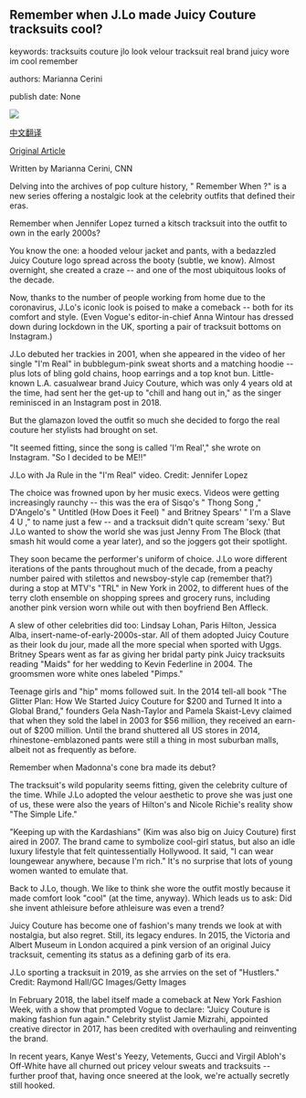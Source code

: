 ## Remember when J.Lo made Juicy Couture tracksuits cool?

keywords: tracksuits couture jlo look velour tracksuit real brand juicy wore im cool remember

authors: Marianna Cerini

publish date: None

![](https://cdn.cnn.com/cnnnext/dam/assets/190904211349-01-jennifer-lopez-pink-tracksuit-super-tease.jpg)

[中文翻译](Remember%20when%20J.Lo%20made%20Juicy%20Couture%20tracksuits%20cool%3F_zh.md)

[Original Article](https://edition.cnn.com/style/article/jennifer-lopez-pink-tracksuit-juicy-remember-when/index.html)

Written by Marianna Cerini, CNN

Delving into the archives of pop culture history, " Remember When ?" is a new series offering a nostalgic look at the celebrity outfits that defined their eras.

Remember when Jennifer Lopez turned a kitsch tracksuit into the outfit to own in the early 2000s?

You know the one: a hooded velour jacket and pants, with a bedazzled Juicy Couture logo spread across the booty (subtle, we know). Almost overnight, she created a craze -- and one of the most ubiquitous looks of the decade.

Now, thanks to the number of people working from home due to the coronavirus, J.Lo's iconic look is poised to make a comeback -- both for its comfort and style. (Even Vogue's editor-in-chief Anna Wintour has dressed down during lockdown in the UK, sporting a pair of tracksuit bottoms on Instagram.)

J.Lo debuted her trackies in 2001, when she appeared in the video of her single "I'm Real" in bubblegum-pink sweat shorts and a matching hoodie -- plus lots of bling gold chains, hoop earrings and a top knot bun. Little-known L.A. casualwear brand Juicy Couture, which was only 4 years old at the time, had sent her the get-up to "chill and hang out in," as the singer reminisced in an Instagram post in 2018.

But the glamazon loved the outfit so much she decided to forgo the real couture her stylists had brought on set.

"It seemed fitting, since the song is called 'I'm Real'," she wrote on Instagram. "So I decided to be ME\!\!"

J.Lo with Ja Rule in the "I'm Real" video. Credit: Jennifer Lopez

The choice was frowned upon by her music execs. Videos were getting increasingly raunchy -- this was the era of Sisqo's " Thong Song ," D'Angelo's " Untitled (How Does it Feel) " and Britney Spears' " I'm a Slave 4 U ," to name just a few -- and a tracksuit didn't quite scream 'sexy.' But J.Lo wanted to show the world she was just Jenny From The Block (that smash hit would come a year later), and so the joggers got their spotlight.

They soon became the performer's uniform of choice. J.Lo wore different iterations of the pants throughout much of the decade, from a peachy number paired with stilettos and newsboy-style cap (remember that?) during a stop at MTV's "TRL" in New York in 2002, to different hues of the terry cloth ensemble on shopping sprees and grocery runs, including another pink version worn while out with then boyfriend Ben Affleck.

A slew of other celebrities did too: Lindsay Lohan, Paris Hilton, Jessica Alba, insert-name-of-early-2000s-star. All of them adopted Juicy Couture as their look du jour, made all the more special when sported with Uggs. Britney Spears went as far as giving her bridal party pink Juicy tracksuits reading "Maids" for her wedding to Kevin Federline in 2004. The groomsmen wore white ones labeled "Pimps."

Teenage girls and "hip" moms followed suit. In the 2014 tell-all book "The Glitter Plan: How We Started Juicy Couture for $200 and Turned It into a Global Brand," founders Gela Nash-Taylor and Pamela Skaist-Levy claimed that when they sold the label in 2003 for $56 million, they received an earn-out of $200 million. Until the brand shuttered all US stores in 2014, rhinestone-emblazoned pants were still a thing in most suburban malls, albeit not as frequently as before.

Remember when Madonna's cone bra made its debut?

The tracksuit's wild popularity seems fitting, given the celebrity culture of the time. While J.Lo adopted the velour aesthetic to prove she was just one of us, these were also the years of Hilton's and Nicole Richie's reality show "The Simple Life."

"Keeping up with the Kardashians" (Kim was also big on Juicy Couture) first aired in 2007. The brand came to symbolize cool-girl status, but also an idle luxury lifestyle that felt quintessentially Hollywood. It said, "I can wear loungewear anywhere, because I'm rich." It's no surprise that lots of young women wanted to emulate that.

Back to J.Lo, though. We like to think she wore the outfit mostly because it made comfort look "cool" (at the time, anyway). Which leads us to ask: Did she invent athleisure before athleisure was even a trend?

Juicy Couture has become one of fashion's many trends we look at with nostalgia, but also regret. Still, its legacy endures. In 2015, the Victoria and Albert Museum in London acquired a pink version of an original Juicy tracksuit, cementing its status as a defining garb of its era.

J.Lo sporting a tracksuit in 2019, as she arrvies on the set of "Hustlers." Credit: Raymond Hall/GC Images/Getty Images

In February 2018, the label itself made a comeback at New York Fashion Week, with a show that prompted Vogue to declare: "Juicy Couture is making fashion fun again." Celebrity stylist Jamie Mizrahi, appointed creative director in 2017, has been credited with overhauling and reinventing the brand.

In recent years, Kanye West's Yeezy, Vetements, Gucci and Virgil Abloh's Off-White have all churned out pricey velour sweats and tracksuits -- further proof that, having once sneered at the look, we're actually secretly still hooked.